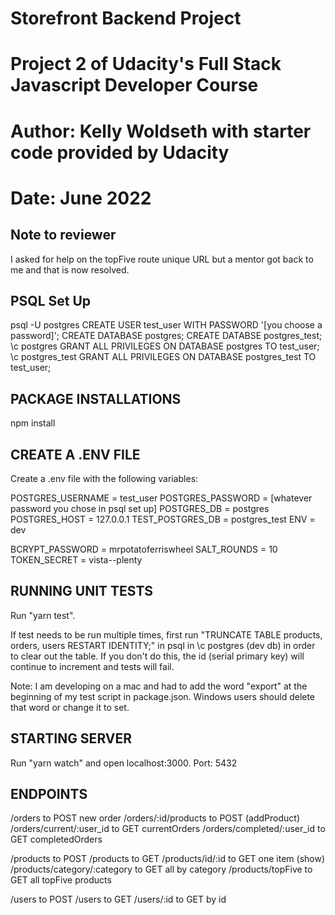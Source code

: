 # Storefront Backend Project
# Project 2 of Udacity's Full Stack Javascript Developer Course
# Author: Kelly Woldseth with starter code provided by Udacity
# Date: June 2022

## Note to reviewer
I asked for help on the topFive route unique URL but a mentor got back to me and that is now resolved.
## PSQL Set Up
psql -U postgres
CREATE USER test_user WITH PASSWORD '[you choose a password]';
CREATE DATABASE postgres;
CREATE DATABSE postgres_test;
\c postgres
GRANT ALL PRIVILEGES ON DATABASE postgres TO test_user;
\c postgres_test
GRANT ALL PRIVILEGES ON DATABASE postgres_test TO test_user;

## PACKAGE INSTALLATIONS
npm install

## CREATE A .ENV FILE
Create a .env file with the following variables:

POSTGRES_USERNAME = test_user
POSTGRES_PASSWORD = [whatever password you chose in psql set up]
POSTGRES_DB = postgres
POSTGRES_HOST = 127.0.0.1
TEST_POSTGRES_DB = postgres_test
ENV = dev

BCRYPT_PASSWORD = mrpotatoferriswheel
SALT_ROUNDS = 10
TOKEN_SECRET = vista--plenty

## RUNNING UNIT TESTS
Run "yarn test". 

If test needs to be run multiple times, first run "TRUNCATE TABLE products, orders, users RESTART IDENTITY;" in psql in \c postgres (dev db) in order to clear out the table. If you don't do this, the id (serial primary key) will continue to increment and tests will fail.

Note: I am developing on a mac and had to add the word "export" at the beginning of my test script in package.json. Windows users should delete that word or change it to set.
## STARTING SERVER
Run "yarn watch" and open localhost:3000.
Port: 5432

## ENDPOINTS
/orders to POST new order
/orders/:id/products to POST (addProduct)
/orders/current/:user_id to GET currentOrders 
/orders/completed/:user_id to GET completedOrders

/products to POST
/products to GET
/products/id/:id to GET one item (show)
/products/category/:category to GET all by category
/products/topFive to GET all topFive products

/users to POST
/users to GET
/users/:id to GET by id

